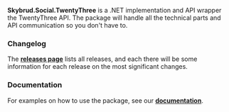 **Skybrud.Social.TwentyThree** is a .NET implementation and API wrapper the TwentyThree API. The package will handle all the technical parts and API communication so you don't have to.

### Changelog

The [**releases page**][Releases] lists all releases, and each there will be some information for each release on the most significant changes.

### Documentation

For examples on how to use the package, see our [**documentation**][Documentation].



[Documentation]: https://packages.limbo.works/9e33bfe1
[NuGetPackage]: https://www.nuget.org/packages/Skybrud.Social.TwentyThree
[GitHubRelease]: https://github.com/abjerner/Skybrud.Social.TwentyThree/releases/latest
[Releases]: https://github.com/abjerner/Skybrud.Social.TwentyThree/releases
